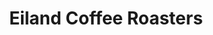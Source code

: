 ---
title: "Eiland Coffee Roasters"
url: /richardson/eiland-coffee-roasters-north-interurban-street/
shop: coffee
---